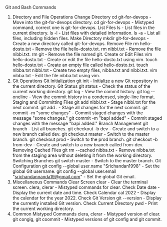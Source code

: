 Git and Bash Commands
1. Directory and File Operations
Change Directory
cd git-for-devops - Move into the git-for-devops directory.
cd gir-for-devops - Mistyped command, correct one is git-for-devops.
List Files
ls - List files in the current directory.
ls -l - List files with detailed information.
ls -a - List all files, including hidden files.
Make Directory
mkdir git-for-devops - Create a new directory called git-for-devops.
Remove File
rm hello-dosto.txt - Remove the file hello-dosto.txt.
rm nibbi.txt - Remove the file nibbi.txt.
rm git - Remove the file named git.
Create or Edit Files
vim hello-dosto.txt - Create or edit the file hello-dosto.txt using vim.
touch hello-dosto.txt - Create an empty file called hello-dosto.txt.
touch nibba.txt nibbi.txt - Create two empty files, nibba.txt and nibbi.txt.
vim nibba.txt - Edit the file nibba.txt using vim.
2. Git Operations
Git Initialization
git init - Initialize a new Git repository in the current directory.
Git Status
git status - Check the status of the current working directory.
git log - View the commit history.
git log --oneline - View the commit history in a condensed, single-line format.
Staging and Committing Files
git add nibbi.txt - Stage nibbi.txt for the next commit.
git add . - Stage all changes for the next commit.
git commit -m "some changes" - Commit staged changes with the message "some changes."
git commit -m "bapi added" - Commit staged changes with the message "bapi added."
Branch Management
git branch - List all branches.
git checkout -b dev - Create and switch to a new branch called dev.
git checkout master - Switch to the master branch.
git checkout prod - Switch to the prod branch.
git checkout -b from-dev - Create and switch to a new branch called from-dev.
Removing Cached Files
git rm --cached nibba.txt - Remove nibba.txt from the staging area without deleting it from the working directory.
Switching Branches
git switch master - Switch to the master branch.
Git Configuration
git config --global user.name "Srichandan1998" - Set the global Git username.
git config --global user.email "srichandannanda19@gmail.com" - Set the global Git email.
3. Miscellaneous Commands
Clear Screen
clear - Clear the terminal screen.
clera, clerar - Mistyped commands for clear.
Check Date
date - Display the current date and time.
Check Calendar
cal 2022 - Display the calendar for the year 2022.
Check Git Version
git --version - Display the currently installed Git version.
Check Current Directory
pwd - Print the current working directory.
4. Common Mistyped Commands
clera, clerar - Mistyped version of clear.
git congig, git coommit - Mistyped versions of git config and git commit.





